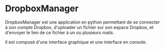 DropboxManager
==============

DropboxManager est une application en python permettant de se connecter à son compte Dropbox, d'uploader un fichier sur son espace Dropbox, et d'envoyer le lien de ce fichier à un ou plusieurs mails. 

Il est composé d'une interface graphique et une interface en console.
